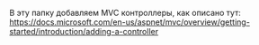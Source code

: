 ﻿В эту папку добавляем MVC контроллеры, как описано тут:
https://docs.microsoft.com/en-us/aspnet/mvc/overview/getting-started/introduction/adding-a-controller

